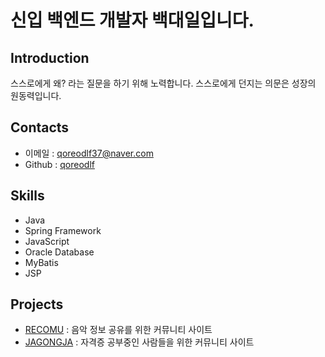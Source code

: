# 신입 백엔드 개발자 백대일입니다.
## Introduction
스스로에게 왜? 라는 질문을 하기 위해 노력합니다. 스스로에게 던지는 의문은 성장의 원동력입니다.

## Contacts
* 이메일 : qoreodlf37@naver.com
* Github : [qoreodlf](https://github.com/qoreodlf)

## Skills
* Java
* Spring Framework
* JavaScript
* Oracle Database
* MyBatis
* JSP

## Projects
* [RECOMU](https://github.com/qoreodlf/MUSICSITE) : 음악 정보 공유를 위한 커뮤니티 사이트
* [JAGONGJA](https://github.com/qoreodlf/jagongja) : 자격증 공부중인 사람들을 위한 커뮤니티 사이트
